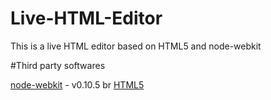 Live-HTML-Editor
================

This is a live HTML editor based on HTML5 and node-webkit

#Third party softwares


[node-webkit](https://github.com/rogerwang/node-webkit) - v0.10.5
br
[HTML5](http://www.w3.org/TR/html5/)

